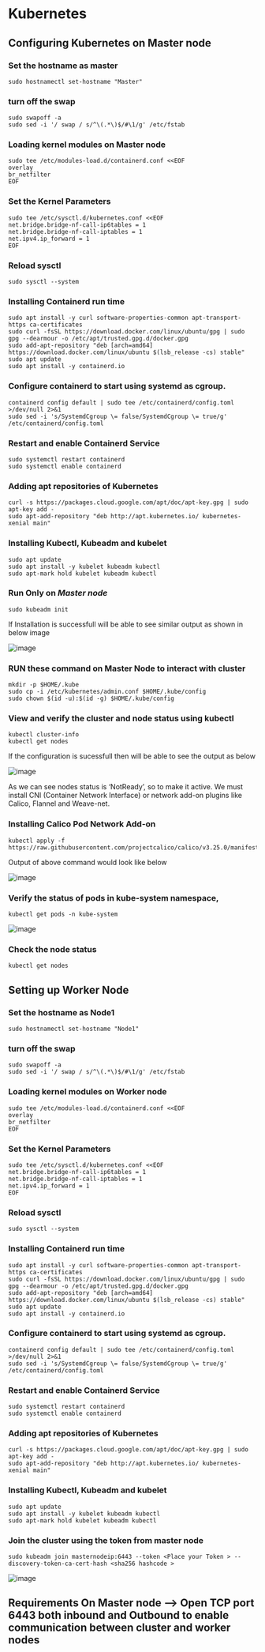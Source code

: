 # Kubernetes

## Configuring Kubernetes on Master node 

### Set the hostname as master
```
sudo hostnamectl set-hostname "Master"
```

### turn off the swap 
```
sudo swapoff -a
sudo sed -i '/ swap / s/^\(.*\)$/#\1/g' /etc/fstab
```
### Loading kernel modules on Master node
```
sudo tee /etc/modules-load.d/containerd.conf <<EOF
overlay
br_netfilter
EOF
```
### Set the Kernel Parameters
```
sudo tee /etc/sysctl.d/kubernetes.conf <<EOF
net.bridge.bridge-nf-call-ip6tables = 1
net.bridge.bridge-nf-call-iptables = 1
net.ipv4.ip_forward = 1
EOF
```

### Reload sysctl
```
sudo sysctl --system
```
### Installing Containerd run time
```
sudo apt install -y curl software-properties-common apt-transport-https ca-certificates
sudo curl -fsSL https://download.docker.com/linux/ubuntu/gpg | sudo gpg --dearmour -o /etc/apt/trusted.gpg.d/docker.gpg
sudo add-apt-repository "deb [arch=amd64] https://download.docker.com/linux/ubuntu $(lsb_release -cs) stable"
sudo apt update
sudo apt install -y containerd.io
```
### Configure containerd to start using systemd as cgroup.
```
containerd config default | sudo tee /etc/containerd/config.toml >/dev/null 2>&1
sudo sed -i 's/SystemdCgroup \= false/SystemdCgroup \= true/g' /etc/containerd/config.toml
```
### Restart and enable Containerd Service
```
sudo systemctl restart containerd
sudo systemctl enable containerd
```
### Adding apt repositories of Kubernetes
```
curl -s https://packages.cloud.google.com/apt/doc/apt-key.gpg | sudo apt-key add -
sudo apt-add-repository "deb http://apt.kubernetes.io/ kubernetes-xenial main"
```

### Installing Kubectl, Kubeadm and kubelet
```
sudo apt update
sudo apt install -y kubelet kubeadm kubectl
sudo apt-mark hold kubelet kubeadm kubectl
```
### Run Only on *Master node*
```
sudo kubeadm init
```
If Installation is successfull will be able to see similar output as shown in below image

![image](https://user-images.githubusercontent.com/36833442/224369698-ee5ca036-1eed-44aa-9d84-ef0ed68f4e1b.png)

### RUN these command on Master Node to interact with cluster
```
mkdir -p $HOME/.kube
sudo cp -i /etc/kubernetes/admin.conf $HOME/.kube/config
sudo chown $(id -u):$(id -g) $HOME/.kube/config
```
### View and verify the cluster and node status using kubectl
```
kubectl cluster-info
kubectl get nodes
```
If the configuration is sucessfull then will be able to see the output as below

![image](https://user-images.githubusercontent.com/36833442/224370698-6f18f9f7-bdd3-46cb-8f9b-e5a1dee4c4ca.png)

As we can see nodes status is ‘NotReady’, so to make it active. We must install CNI (Container Network Interface) or network add-on plugins like Calico, Flannel and Weave-net.

### Installing Calico Pod Network Add-on 
```
kubectl apply -f https://raw.githubusercontent.com/projectcalico/calico/v3.25.0/manifests/calico.yaml
```
Output of above command would look like below

![image](https://user-images.githubusercontent.com/36833442/224371550-20669930-8cd8-4564-8f83-870a39181570.png)

### Verify the status of pods in kube-system namespace,
```
kubectl get pods -n kube-system
```
![image](https://user-images.githubusercontent.com/36833442/224371906-735e77a5-cd36-4a02-a1e7-9ea46269199a.png)

### Check the node status 
```
kubectl get nodes
```

## Setting up Worker Node

### Set the hostname as Node1
```
sudo hostnamectl set-hostname "Node1"
```

### turn off the swap 
```
sudo swapoff -a
sudo sed -i '/ swap / s/^\(.*\)$/#\1/g' /etc/fstab
```
### Loading kernel modules on Worker node
```
sudo tee /etc/modules-load.d/containerd.conf <<EOF
overlay
br_netfilter
EOF
```
### Set the Kernel Parameters
```
sudo tee /etc/sysctl.d/kubernetes.conf <<EOF
net.bridge.bridge-nf-call-ip6tables = 1
net.bridge.bridge-nf-call-iptables = 1
net.ipv4.ip_forward = 1
EOF
```

### Reload sysctl
```
sudo sysctl --system
```
### Installing Containerd run time
```
sudo apt install -y curl software-properties-common apt-transport-https ca-certificates
sudo curl -fsSL https://download.docker.com/linux/ubuntu/gpg | sudo gpg --dearmour -o /etc/apt/trusted.gpg.d/docker.gpg
sudo add-apt-repository "deb [arch=amd64] https://download.docker.com/linux/ubuntu $(lsb_release -cs) stable"
sudo apt update
sudo apt install -y containerd.io
```
### Configure containerd to start using systemd as cgroup.
```
containerd config default | sudo tee /etc/containerd/config.toml >/dev/null 2>&1
sudo sed -i 's/SystemdCgroup \= false/SystemdCgroup \= true/g' /etc/containerd/config.toml
```
### Restart and enable Containerd Service
```
sudo systemctl restart containerd
sudo systemctl enable containerd
```
### Adding apt repositories of Kubernetes
```
curl -s https://packages.cloud.google.com/apt/doc/apt-key.gpg | sudo apt-key add -
sudo apt-add-repository "deb http://apt.kubernetes.io/ kubernetes-xenial main"
```

### Installing Kubectl, Kubeadm and kubelet
```
sudo apt update
sudo apt install -y kubelet kubeadm kubectl
sudo apt-mark hold kubelet kubeadm kubectl
```
### Join the cluster using the token from master node
```
sudo kubeadm join masternodeip:6443 --token <Place your Token > --discovery-token-ca-cert-hash <sha256 hashcode >
```
![image](https://user-images.githubusercontent.com/36833442/224373377-b46f787b-b63c-473a-bdaf-77025b11c26d.png)


## Requirements On Master node --> Open TCP port 6443 both inbound and Outbound to enable communication between cluster and worker nodes
